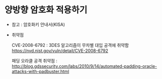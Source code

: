 # 양방향 암호화 적용하기

* 참고 : 암호화키 안내서(KISA)

* 취약점

  CVE-2008-6792 : 3DES 알고리즘이 무차별 대입 공격에 취약함
  https://nvd.nist.gov/vuln/detail/CVE-2008-6792

  패딩 오라클 공격 취약점 : http://blog.gdssecurity.com/labs/2010/9/14/automated-padding-oracle-attacks-with-padbuster.html

